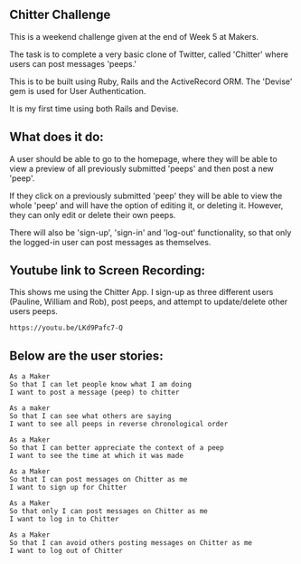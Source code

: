 ## Chitter Challenge

This is a weekend challenge given at the end of Week 5 at Makers.

The task is to complete a very basic clone of Twitter, called 'Chitter' where users can post messages 'peeps.'

This is to be built using Ruby, Rails and the ActiveRecord ORM. The 'Devise' gem is used for User Authentication.

It is my first time using both Rails and Devise.

## What does it do:

A user should be able to go to the homepage, where they will be able to view a preview of all previously submitted 'peeps' and then post a new 'peep'.

If they click on a previously submitted 'peep' they will be able to view the whole 'peep' and will have the option of editing it, or deleting it. However, they can only edit or delete their own peeps.

There will also be 'sign-up', 'sign-in' and 'log-out' functionality, so that only the logged-in user can post messages as themselves.


## Youtube link to Screen Recording:
This shows me using the Chitter App. I sign-up as three different users (Pauline, William and Rob), post peeps, and attempt to update/delete other users peeps.
```
https://youtu.be/LKd9Pafc7-Q
```

## Below are the user stories:
```
As a Maker
So that I can let people know what I am doing  
I want to post a message (peep) to chitter

As a maker
So that I can see what others are saying  
I want to see all peeps in reverse chronological order

As a Maker
So that I can better appreciate the context of a peep
I want to see the time at which it was made

As a Maker
So that I can post messages on Chitter as me
I want to sign up for Chitter

As a Maker
So that only I can post messages on Chitter as me
I want to log in to Chitter

As a Maker
So that I can avoid others posting messages on Chitter as me
I want to log out of Chitter
```
